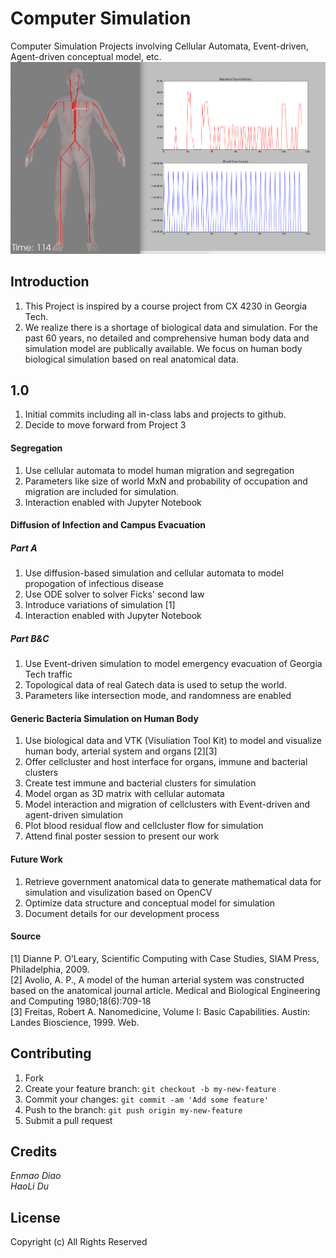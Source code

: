 # Computer Simulation

Computer Simulation Projects involving Cellular Automata, Event-driven, Agent-driven conceptual model, etc.
![Visulization](https://github.com/dem123456789/Computer-Simulation/blob/master/Project%203/pic/Screen%20Shot%202016-05-14%20at%2012.29.19%20AM.png "Visulization")
## Introduction

1. This Project is inspired by a course project from CX 4230 in Georgia Tech.
2. We realize there is a shortage of biological data and simulation. For the past 60 years, no detailed and comprehensive human body data and simulation model are publically available. We focus on human body biological simulation based on real anatomical data.

## 1.0
1. Initial commits including all in-class labs and projects to github.
2. Decide to move forward from Project 3

#### Segregation
1. Use cellular automata to model human migration and segregation
2. Parameters like size of world MxN and probability of occupation and migration are included for simulation.
3. Interaction enabled with Jupyter Notebook

#### Diffusion of Infection and Campus Evacuation
##### Part A
1. Use diffusion-based simulation and cellular automata to model propogation of infectious disease
2. Use ODE solver to solver Ficks' second law  
3. Introduce variations of simulation [1]
4. Interaction enabled with Jupyter Notebook

##### Part B&C
1. Use Event-driven simulation to model emergency evacuation of Georgia Tech traffic
2. Topological data of real Gatech data is used to setup the world.
3. Parameters like intersection mode, and randomness are enabled

#### Generic Bacteria Simulation on Human Body
1. Use biological data and VTK (Visuliation Tool Kit) to model and visualize human body, arterial system and organs [2][3]
2. Offer cellcluster and host interface for organs, immune and bacterial clusters
3. Create test immune and bacterial clusters for simulation
4. Model organ as 3D matrix with cellular automata
5. Model interaction and migration of cellclusters with Event-driven and agent-driven simulation
6. Plot blood residual flow and cellcluster flow for simulation
7. Attend final poster session to present our work

#### Future Work
1. Retrieve government anatomical data to generate mathematical data for simulation and visulization based on OpenCV
2. Optimize data structure and conceptual model for simulation
3. Document details for our development process

#### Source
[1] Dianne P. O’Leary, Scientific Computing with Case Studies, SIAM Press, Philadelphia, 2009.  
[2] Avolio, A. P., A model of the human arterial system was constructed based on the anatomical journal article. Medical and  Biological Engineering and Computing 1980;18(6):709-18  
[3] Freitas, Robert A. Nanomedicine, Volume I: Basic Capabilities. Austin: Landes Bioscience, 1999. Web.


## Contributing

1. Fork
2. Create your feature branch: `git checkout -b my-new-feature`
3. Commit your changes: `git commit -am 'Add some feature'`
4. Push to the branch: `git push origin my-new-feature`
5. Submit a pull request




## Credits

*Enmao Diao  
HaoLi Du*

## License
Copyright (c) All Rights Reserved
